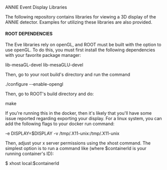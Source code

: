 ANNIE Event Display Libraries

The following repository contains libraries for viewing a 3D display of
the ANNIE detector.  Examples for utilizing these libraries are also
provided.

#### ROOT DEPENDENCIES ####

The Eve libraries rely on openGL, and ROOT must be built with the option
to use openGL.  To do this, you must first install the following dependencies
with your favorite package manager:

lib-mesaGL-devel
lib-mesaGLU-devel

Then, go to your root build's directory and run the command

./configure --enable-opengl

Then, go to ROOT's build directory and do:

make

If you're running this in the docker, then it's likely that you'll have some
issue reported regarding exporting your display.  For a linux system, you can add the following flags to your docker run command:

-e DISPLAY=$DISPLAY -v /tmp/.X11-unix:/tmp/.X11-unix

Then, adjust your x server permissions using the xhost command.  The simplest option is to run a command like (where $containerId is your running container's ID):

$ xhost local:$containerId
